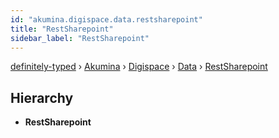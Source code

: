 ```yaml
---
id: "akumina.digispace.data.restsharepoint"
title: "RestSharepoint"
sidebar_label: "RestSharepoint"
---
```


[definitely-typed](../index.md) › [Akumina](../modules/akumina.md) › [Digispace](../modules/akumina.digispace.md) › [Data](../modules/akumina.digispace.data.md) › [RestSharepoint](akumina.digispace.data.restsharepoint.md)

## Hierarchy

* **RestSharepoint**
